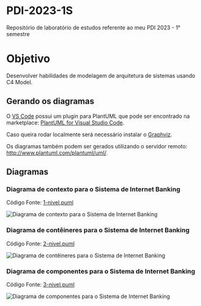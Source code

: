 # PDI-2023-1S
Repositório de laboratório de estudos referente ao meu PDI 2023 - 1° semestre

# Objetivo

Desenvolver habilidades de modelagem de arquitetura de sistemas usando C4 Model.

## Gerando os diagramas

O [VS Code](https://code.visualstudio.com/) possui um plugin para PlantUML que pode ser encontrado na marketplace: [PlantUML for Visual Studio Code](https://marketplace.visualstudio.com/items?itemName=jebbs.plantuml).

Caso queira rodar localmente será necessário instalar o [Graphviz](https://www.graphviz.org/). 

Os diagramas também podem ser gerados utilizando o servidor remoto: http://www.plantuml.com/plantuml/uml/.

## Diagramas

### Diagrama de contexto para o Sistema de Internet Banking

Código Fonte: [1-nivel.puml](1-nivel.puml)

![Diagrama de contexto para o Sistema de Internet Banking](https://www.plantuml.com/plantuml/png/jP7FRjD04CRlVegXfrJAdmidJgN14fMQ9ce87AEnFN56x1-piouXRzCJWZjFu1TZlRMDYr1ld6pjDzytlvcv4e_ErrebhzZagYu8ZjvNycQnSFXrNh8_rbajv79hF1a_pwrUL0fDwvc9BnHdY-NhsQPzsgrk5nh5amjF-sLm81joy-e_vUlAcjOJynFFNX6yOomTQeJGAMQUl8KA7OA5BGVlatGJ56V8mpMQpspA9Dc-Nt_QRzBxxVfklzvzkBsvIoUNIR8X9zPCSiMXqnGkbl6784EJDu-EGpY9M5GNGTnfo3kziB74JWE5ZYGeNIdB_E8osNvhOIQS1TyBO6riOD0SCh_K17ReyC1Ie-8p0Pk3THgRxyql4X2REOAWIT-sPms_18TGXr1XYJh4sCXoJsgOC09zR7w23L6eYl0fXgZeFu_SK0kQmWxpxDEJdv16Li_7IcVjMplC6kJFSwm4ZZDRM77khDY3X_IK7z6KrCDrYSCLKlF021H3utMxkXQ-xpwk-ITc4Cp1eQOHwlLmrbMljj1ldSOp6GHlssMWFD_vUCDPyoYSOt-7xbeoxJOu1U_GI6yadyz7x6EaTUQR7_glHWK-vRnmY2ioHQtLRm00 "Diagrama de contexto para o Sistema de Internet Banking")

### Diagrama de contêineres para o Sistema de Internet Banking

Código Fonte: [2-nivel.puml](2-nivel.puml)

![Diagrama de contêineres para o Sistema de Internet Banking](https://www.plantuml.com/plantuml/png/jPIzRYCt4CTxFSL4bGpef2PLgfDjEVP1EWkMVBbKmYn9IvCioGM7g_i8yZ16YW3N1ccktHVBaElLIGfYv0C118XBplpdnp-7VCaHGwnjsVkAd2fhRM0ROyNVZCS1tuqs5BTrKRC9ohjeN1mfRyTLYIxblE2eIoh65r-_MAIf-_biR96Z2JArlf0C96V2gFgVz6tbdUIq-hr8iJHmIRW9Q16aKj9iFYK4mr1XGF2m9Cblbs-SA3aJuHpTZ-GslTxo-lQxzM9wjxnzlRwzNyrkNay7PxtPv7lvMC-cLwlrtSstrokPworCOEy6gYGX64B_8WyC5EXKynZ8GsMOFPPzMRote9xMjSyXVYXqDXCYFuKIZ_fdlUM71BW-zxNJ63uCg121PwZxPp_r0FPc3zwPb32fIb8OQUT19XB3AzmX65XMGP9W_kOYJKvT36QJVCd-Dvy5pt1i7YCf6G42Pg7cr-ONdwfNpUE674BpsSbqsWrrF4NB8tiuuk4A4y-pCeFbOdBM7sP6Le6gABKdRbEN61BcbPSAoa3q6Xdazr0xHTvXIHgruIHvoW7ekNDT7FO1h26VY1tkPCzQPZGcTqw9hI-eDCScskQtdSbd-HOjYeM7MBK5hWjny8VQHGybMOgYB_8deF-4qm2Rca4JLvufGN1BGNmAZ1KTqquMDtzvv1tqto3R4IOfU2Nt0SPmlLejbYUrBuk1JlqcpQWoz2LgpwdERK1Lfk-81R9GgAsnc5OcmU97ur0AFlXWKrVytfwXz29n3FcKQgxJFKeN9HXj11Q90UlqIf12ZPnlq1PvEzmdPXLKwJg1YQg5bT-TATkBmHKUj3t-kHcaT7SQajncvgJMv2ly26gBDjVN9jjJOSZxIZQDiqbTPjTA_ouv9sLtPyqdC61OdDZ9lvMGdtiff2NjjlL6mZm3OwcJ4yZT-oAdBQKhtA2LS5ch6Pts8dCeqi7-Lvraj8WGKqGeQ9FQAR_hL7n9wDwvwViuC1QfF7xbfY_INEuZu2_JEVAfKJtCIGNF_Y72zBtuwZPcrA9qYXsH77ZgPPD5MyibhhCu1vy4TQ29QhvQIFW1hqNft83M732Vxz_zURTwrElTqtNIzCLJ6igmUMHICc1V1BD_4eQj-V8V0phk4bDt7sxYaEcvFdixd-tRxALnkhRb7m00 "Diagrama de contêineres para o Sistema de Internet Banking")

### Diagrama de componentes para o Sistema de Internet Banking

Código Fonte: [3-nivel.puml](3-nivel.puml)

![Diagrama de componentes para o Sistema de Internet Banking](https://www.plantuml.com/plantuml/png/jPR1RXit48RlUegfJZBWM9UUUegSoBK3EHOikKrFmYntj6Ax9BSSKebJz66C7WhqMlJIgrwi95TBhs8NTWqKC629i_FlDyD_ndxD3gtpgXvy9RMeVKcmSQxXRyPZYnzFAkasll1CLXZjIBiJOTIugL77d5ViobeMupTVlvh7evlBsLWXExBXQFKcPA3KP4-Q_qbVDKR7dAG_SDBL16ybLXOLGaaWkYU8eK6BO60XGteRlGZdLfE3KzG_ILqD1elpg-zNy-drukhzwkfcERjuFnqT3MQJ7yANrMnwjbnTNtnxlWndWq6kRiGD7iDmqjHIuExttMycYZUxkqfgXDtVEXp3Q36V70sFX-zmYooiR1mGJ7JbQxJ3a7rc0eaWSAP4Xl2pzbf8ex6M9PR4KL9sl4NB2sWOH2ttzHaBYgI1qe36BLLOXfCIuICL9yEZ7gyoXQmf8pkvDQ1sVswfZYGVKA6LkW_b5R0lXD4_UkqCr5995zIZ-27cVw4aOF8CfUJ6i8mGt598ZhZtlAjJutM9zdQ4ZJoadimlXaU_302o5KOiAorrU2pcMrEtNI2OcQejQj7OI7NvtHku9dQmVwwcT0zpig4uWfyzGG3ox7TtLePFwt2rgA2ECg0DyB_xAE0V8f7mLhhR89yFKwiML7cBEWZtm4u9-yr_O0HBDQQ3P9GMw1Ym3WptxcFI6mHouaiMIqpkONUkgQIrr38BBAB0yzk59hSAx5xB0dla5eNZA89N23VNiwZlsRIZORuaZ3DB2cNze5tJL_7uaLPDzLOYK0gdEJ-ukWVNuPKARdgi2I6Kge-1PrH_jIPBWWuTxXNOB9Gw8A8QntaGaGWV4ArHO4dnpjC7AE_NrEa-oS0bIhssgEYH1jmeX22omHBR-hC_yriJZkeqqeH1gAbkjrUUcZFy34579NUL52SiAgPcl0jhSNo-NCuNYJyd9q-zC3TVnZEpCtVUOYz4p_c9_gNfBonWhz6XznR43MD-HI9xAjeVbtuuSxNcoj71h_URzMqnAeiGYIPB_dYBfU7aR8kYZjyT5iW42x4XbIgPM8MVIIC49nchuihvYrAzbYh9pWQX-sKG-E8wq4AYP43lI3iPUFOBOOEyESw9IGK5CPjkTQLASlq9ThRx0mY8W_2MW5HuQd4RlRwQVdAZhXNT_1oiZQl-ravFxlzQXUcI8W2OjOFf9x51NL7t-bw3E_63VUCPTMdIK5ukvuSqUTv2z8c9pdtD_m7q6zpV7b3ixbWAP61JMCgRvxXTDE6tiwYvI-nrihD2ndh2jHykPzcqhqcNNjN_0000 "Diagrama de componentes para o Sistema de Internet Banking")